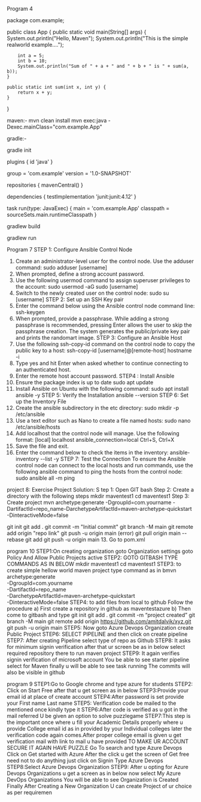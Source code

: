 Program 4

package com.example;

public class App {
    public static void main(String[] args) {
        System.out.println("Hello, Maven");
        System.out.println("This is the simple realworld example....");

        int a = 5;
        int b = 10;
        System.out.println("Sum of " + a + " and " + b + " is " + sum(a, b));
    }

    public static int sum(int x, int y) {
        return x + y;
    }
}

maven:- mvn clean install 
mvn exec:java -Dexec.mainClass="com.example.App"

gradle:-

gradle init

plugins {
    id 'java'
}

group = 'com.example'
version = '1.0-SNAPSHOT'

repositories {
    mavenCentral()
}

dependencies {
    testImplementation 'junit:junit:4.12'
}

task run(type: JavaExec) {
    main = 'com.example.App'
    classpath = sourceSets.main.runtimeClasspath
}

gradlew build

gradlew run

Program 7
STEP 1: Configure Ansible Control Node
1. Create an administrator-level user for the control node. Use the adduser command:
sudo adduser [username]
2. When prompted, define a strong account password.
3. Use the following usermod command to assign superuser privileges to the account:
sudo usermod -aG sudo [username]
4. Switch to the newly created user on the control node:
sudo su [username]
STEP 2: Set up an SSH Key pair
1. Enter the command below using the Ansible control node command line:
   ssh-keygen
3. When prompted, provide a passphrase. While adding a strong passphrase is recommended, pressing Enter allows the user to skip the passphrase creation. The system generates the public/private key pair and prints the randomart image.
STEP 3: Configure an Ansible Host
1. Use the following ssh-copy-id command on the control node to copy the public key to a host:
ssh-copy-id [username]@[remote-host]
hostname -i
2. Type yes and hit Enter when asked whether to continue connecting to an authenticated host.
3. Enter the remote host account password.
STEP4 : Install Ansible
1. Ensure the package index is up to date
sudo apt update
2. Install Ansible on Ubuntu with the following command:
sudo apt install ansible -y
STEP 5: Verify the Installation
ansible --version
STEP 6: Set up the Inventory File
1. Create the ansible subdirectory in the etc directory:
sudo mkdir -p /etc/ansible
2. Use a text editor such as Nano to create a file named hosts:
sudo nano /etc/ansible/hosts
3. Add localhost that the control node will manage. Use the following format:
[local] localhost ansible_connection=local
Ctrl+S, Ctrl+X
4. Save the file and exit.
5. Enter the command below to check the items in the inventory:
ansible-inventory --list -y
STEP 7: Test the Connection To ensure the Ansible control node can connect to the local hosts and run commands, use the following ansible command to ping the hosts from the control node:
sudo ansible all -m ping

project 8: Exercise Project Solution: S
tep 1: Open GIT bash
Step 2: Create a directory with the following steps
mkdir maventest1
cd maventest1
Step 3: Create project
mvn archetype:generate -DgroupId=com.yourname -DartifactId=repo_name-DarchetypeArtifactId=maven-archetype-quickstart -DinteractiveMode=false

git init
git add .
git commit -m "Initial commit"
git branch -M main
git remote add origin "repo link"
git push -u origin main (error)
git pull origin main --rebase
git add
git push -u origin main 13. Go to pom.xml

program 10
STEP1:On creating organization goto Organization settings goto Policy
And Allow Public Projects active
STEP2: GOTO GITBASH
TYPE COMMANDS AS IN BELOW
mkdir maventest1
cd maventest1
STEP3: to create simple hellow world maven project type command as in bmvn
archetype:generate \
-DgroupId=com.yourname \
-DartifactId=repo_name \
-DarchetypeArtifactId=maven-archetype-quickstart \
-DinteractiveMode=false
STEP4: to add files from local to github Follow the procedure
a) First create a repository in github as maventestazure
b) Then come to gitbash and type
git init
git add .
git commit -m “project created”
git branch -M main
git remote add origin https://github.com/amitdalvik/xyz.git
git push -u origin main
STEP5: Now goto Azure Devops Organization create Public Project
STEP6: SELECT PIPELINE and then click on create pipeline
STEP7: After creating Pipeline select type of repo as Github
STEP8: It asks for minimum signin verification after that ur screen be as in below select required repository there to run maven project 
STEP9: It again verifies signin verification of microsoft account You be able to see starter pipeline select for Maven
finally u will be able to see task running
The commits will also be visible in github

program 9
STEP1:Go to Google chrome and type azure for students
STEP2: Click on Start Free after that u get screen as in below
STEP3:Provide your email id at place of create account
STEP4:After password is set provide your First name Last name
STEP5: Verification code be mailed to the mentioned once kindly type it
STEP6:After code is verified as u got in the mail referred
U be given an option to solve puzzlegame
STEP7:This step is the important once where u fill your Academic Details properly where u provide College email id as in provided by your Individual colleges later the verification code again comes.After proper college email is given u get verification mail with link to mail u have provided
TO MAKE UR ACCOUNT SECURE IT AGAIN HAVE PUZZLE
Go To search and type Azure Devops
Click on Get started with Azure
After the click u get the screen of Get free need not to do anything just click on Signin 
Type Azure Devops
STEP8:Select Azure Devops Organization
STEP9:
After u opting for Azure Devops Organizations u get a screen as in below now
select My Azure DevOps Organizations
You will be able to see Organization is Created
Finally After Creating a New Organization
U can create Project of ur choice as per requiremen
